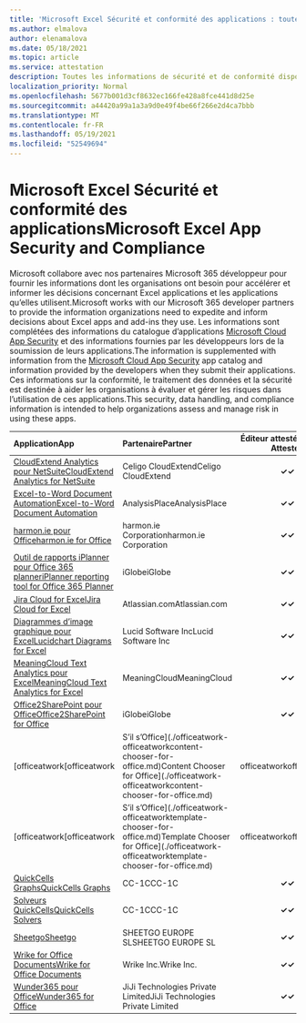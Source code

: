 ```yaml
---
title: 'Microsoft Excel Sécurité et conformité des applications : toutes les applications'
ms.author: elmalova
author: elenamalova
ms.date: 05/18/2021
ms.topic: article
ms.service: attestation
description: Toutes les informations de sécurité et de conformité disponibles pour toutes les Microsoft Excel applications.
localization_priority: Normal
ms.openlocfilehash: 5677b001d3cf8632ec166fe428a8fce441d8d25e
ms.sourcegitcommit: a44420a99a1a3a9d0e49f4be66f266e2d4ca7bbb
ms.translationtype: MT
ms.contentlocale: fr-FR
ms.lasthandoff: 05/19/2021
ms.locfileid: "52549694"
---
```

# <a name="microsoft-excel-app-security-and-compliance"></a><span data-ttu-id="f306c-103">Microsoft Excel Sécurité et conformité des applications</span><span class="sxs-lookup"><span data-stu-id="f306c-103">Microsoft Excel App Security and Compliance</span></span>

<span data-ttu-id="f306c-104">Microsoft collabore avec nos partenaires Microsoft 365 développeur pour fournir les informations dont les organisations ont besoin pour accélérer et informer les décisions concernant Excel applications et les applications qu’elles utilisent.</span><span class="sxs-lookup"><span data-stu-id="f306c-104">Microsoft works with our Microsoft 365 developer partners to provide the information organizations need to expedite and inform decisions about Excel apps and add-ins they use.</span></span> <span data-ttu-id="f306c-105">Les informations sont complétées des informations du catalogue d’applications [Microsoft Cloud App Security](https://www.microsoft.com/en-us/enterprise-mobility-security/cloud-app-security) et des informations fournies par les développeurs lors de la soumission de leurs applications.</span><span class="sxs-lookup"><span data-stu-id="f306c-105">The information is supplemented with information from the [Microsoft Cloud App Security](https://www.microsoft.com/en-us/enterprise-mobility-security/cloud-app-security) app catalog and information provided by the developers when they submit their applications.</span></span> <span data-ttu-id="f306c-106">Ces informations sur la conformité, le traitement des données et la sécurité est destinée à aider les organisations à évaluer et gérer les risques dans l’utilisation de ces applications.</span><span class="sxs-lookup"><span data-stu-id="f306c-106">This security, data handling, and compliance information is intended to help organizations assess and manage risk in using these apps.</span></span>

| <span data-ttu-id="f306c-107">**Application**</span><span class="sxs-lookup"><span data-stu-id="f306c-107">**App**</span></span> | <span data-ttu-id="f306c-108">**Partenaire**</span><span class="sxs-lookup"><span data-stu-id="f306c-108">**Partner**</span></span> | <span data-ttu-id="f306c-109">**Éditeur attesté**</span><span class="sxs-lookup"><span data-stu-id="f306c-109">**Publisher Attested**</span></span> | <span data-ttu-id="f306c-110">**Certifié**</span><span class="sxs-lookup"><span data-stu-id="f306c-110">**Certified**</span></span> |
|:--------|:------------|:----------------------:|:-------------:|
| [<span data-ttu-id="f306c-111">CloudExtend Analytics pour NetSuite</span><span class="sxs-lookup"><span data-stu-id="f306c-111">CloudExtend Analytics for NetSuite</span></span>](./celigo-cloudextend-analytics-for-netsuite.md) | <span data-ttu-id="f306c-112">Celigo CloudExtend</span><span class="sxs-lookup"><span data-stu-id="f306c-112">Celigo CloudExtend</span></span> | <span data-ttu-id="f306c-113">**✓**</span><span class="sxs-lookup"><span data-stu-id="f306c-113">**✓**</span></span> |  |
| [<span data-ttu-id="f306c-114">Excel-to-Word Document Automation</span><span class="sxs-lookup"><span data-stu-id="f306c-114">Excel-to-Word Document Automation</span></span>](./analysisplace-excel-to-word-document-automation.md) | <span data-ttu-id="f306c-115">AnalysisPlace</span><span class="sxs-lookup"><span data-stu-id="f306c-115">AnalysisPlace</span></span> | <span data-ttu-id="f306c-116">**✓**</span><span class="sxs-lookup"><span data-stu-id="f306c-116">**✓**</span></span> |  |
| [<span data-ttu-id="f306c-117">harmon.ie pour Office</span><span class="sxs-lookup"><span data-stu-id="f306c-117">harmon.ie for Office</span></span>](./harmonie-corporation-for-office.md) | <span data-ttu-id="f306c-118">harmon.ie Corporation</span><span class="sxs-lookup"><span data-stu-id="f306c-118">harmon.ie Corporation</span></span> | <span data-ttu-id="f306c-119">**✓**</span><span class="sxs-lookup"><span data-stu-id="f306c-119">**✓**</span></span> |  |
| [<span data-ttu-id="f306c-120">Outil de rapports iPlanner pour Office 365 planner</span><span class="sxs-lookup"><span data-stu-id="f306c-120">iPlanner reporting tool for Office 365 Planner</span></span>](./iglobe-iplanner-reporting-tool-for-office-365-planner.md) | <span data-ttu-id="f306c-121">iGlobe</span><span class="sxs-lookup"><span data-stu-id="f306c-121">iGlobe</span></span> | <span data-ttu-id="f306c-122">**✓**</span><span class="sxs-lookup"><span data-stu-id="f306c-122">**✓**</span></span> | <img alt="Certified application badge" src="../media/certified-badge.png" height="25" width="25" /> |
| [<span data-ttu-id="f306c-123">Jira Cloud for Excel</span><span class="sxs-lookup"><span data-stu-id="f306c-123">Jira Cloud for Excel</span></span>](./atlassiancom-jira-cloud-for-excel.md) | <span data-ttu-id="f306c-124">Atlassian.com</span><span class="sxs-lookup"><span data-stu-id="f306c-124">Atlassian.com</span></span> | <span data-ttu-id="f306c-125">**✓**</span><span class="sxs-lookup"><span data-stu-id="f306c-125">**✓**</span></span> |  |
| [<span data-ttu-id="f306c-126">Diagrammes d’image graphique pour Excel</span><span class="sxs-lookup"><span data-stu-id="f306c-126">Lucidchart Diagrams for Excel</span></span>](./lucid-software-inc-lucidchart-diagrams-for-excel.md) | <span data-ttu-id="f306c-127">Lucid Software Inc</span><span class="sxs-lookup"><span data-stu-id="f306c-127">Lucid Software Inc</span></span> | <span data-ttu-id="f306c-128">**✓**</span><span class="sxs-lookup"><span data-stu-id="f306c-128">**✓**</span></span> |  |
| [<span data-ttu-id="f306c-129">MeaningCloud Text Analytics pour Excel</span><span class="sxs-lookup"><span data-stu-id="f306c-129">MeaningCloud Text Analytics for Excel</span></span>](./meaningcloud-text-analytics-for-excel.md) | <span data-ttu-id="f306c-130">MeaningCloud</span><span class="sxs-lookup"><span data-stu-id="f306c-130">MeaningCloud</span></span> | <span data-ttu-id="f306c-131">**✓**</span><span class="sxs-lookup"><span data-stu-id="f306c-131">**✓**</span></span> |  |
| [<span data-ttu-id="f306c-132">Office2SharePoint pour Office</span><span class="sxs-lookup"><span data-stu-id="f306c-132">Office2SharePoint for Office</span></span>](./iglobe-office2sharepoint-for-office.md) | <span data-ttu-id="f306c-133">iGlobe</span><span class="sxs-lookup"><span data-stu-id="f306c-133">iGlobe</span></span> | <span data-ttu-id="f306c-134">**✓**</span><span class="sxs-lookup"><span data-stu-id="f306c-134">**✓**</span></span> | <img alt="Certified application badge" src="../media/certified-badge.png" height="25" width="25" /> |
| <span data-ttu-id="f306c-135">[officeatwork</span><span class="sxs-lookup"><span data-stu-id="f306c-135">[officeatwork</span></span> | <span data-ttu-id="f306c-136">S’il s’Office](./officeatwork-officeatworkcontent-chooser-for-office.md)</span><span class="sxs-lookup"><span data-stu-id="f306c-136">Content Chooser for Office](./officeatwork-officeatworkcontent-chooser-for-office.md)</span></span> | <span data-ttu-id="f306c-137">officeatwork</span><span class="sxs-lookup"><span data-stu-id="f306c-137">officeatwork</span></span> | <span data-ttu-id="f306c-138">**✓**</span><span class="sxs-lookup"><span data-stu-id="f306c-138">**✓**</span></span> | <img alt="Certified application badge" src="../media/certified-badge.png" height="25" width="25" /> |
| <span data-ttu-id="f306c-139">[officeatwork</span><span class="sxs-lookup"><span data-stu-id="f306c-139">[officeatwork</span></span> | <span data-ttu-id="f306c-140">S’il s’Office](./officeatwork-officeatworktemplate-chooser-for-office.md)</span><span class="sxs-lookup"><span data-stu-id="f306c-140">Template Chooser for Office](./officeatwork-officeatworktemplate-chooser-for-office.md)</span></span> | <span data-ttu-id="f306c-141">officeatwork</span><span class="sxs-lookup"><span data-stu-id="f306c-141">officeatwork</span></span> | <span data-ttu-id="f306c-142">**✓**</span><span class="sxs-lookup"><span data-stu-id="f306c-142">**✓**</span></span> | <img alt="Certified application badge" src="../media/certified-badge.png" height="25" width="25" /> |
| [<span data-ttu-id="f306c-143">QuickCells Graphs</span><span class="sxs-lookup"><span data-stu-id="f306c-143">QuickCells Graphs</span></span>](./cc-1c-quickcells-graphs.md) | <span data-ttu-id="f306c-144">CC-1C</span><span class="sxs-lookup"><span data-stu-id="f306c-144">CC-1C</span></span> | <span data-ttu-id="f306c-145">**✓**</span><span class="sxs-lookup"><span data-stu-id="f306c-145">**✓**</span></span> |  |
| [<span data-ttu-id="f306c-146">Solveurs QuickCells</span><span class="sxs-lookup"><span data-stu-id="f306c-146">QuickCells Solvers</span></span>](./cc-1c-quickcells-solvers.md) | <span data-ttu-id="f306c-147">CC-1C</span><span class="sxs-lookup"><span data-stu-id="f306c-147">CC-1C</span></span> | <span data-ttu-id="f306c-148">**✓**</span><span class="sxs-lookup"><span data-stu-id="f306c-148">**✓**</span></span> |  |
| [<span data-ttu-id="f306c-149">Sheetgo</span><span class="sxs-lookup"><span data-stu-id="f306c-149">Sheetgo</span></span>](./sheetgo-europe-sl.md) | <span data-ttu-id="f306c-150">SHEETGO EUROPE SL</span><span class="sxs-lookup"><span data-stu-id="f306c-150">SHEETGO EUROPE SL</span></span> | <span data-ttu-id="f306c-151">**✓**</span><span class="sxs-lookup"><span data-stu-id="f306c-151">**✓**</span></span> |  |
| [<span data-ttu-id="f306c-152">Wrike for Office Documents</span><span class="sxs-lookup"><span data-stu-id="f306c-152">Wrike for Office Documents</span></span>](./wrike-inc-for-office-documents.md) | <span data-ttu-id="f306c-153">Wrike Inc.</span><span class="sxs-lookup"><span data-stu-id="f306c-153">Wrike Inc.</span></span> | <span data-ttu-id="f306c-154">**✓**</span><span class="sxs-lookup"><span data-stu-id="f306c-154">**✓**</span></span> | <img alt="Certified application badge" src="../media/certified-badge.png" height="25" width="25" /> |
| [<span data-ttu-id="f306c-155">Wunder365 pour Office</span><span class="sxs-lookup"><span data-stu-id="f306c-155">Wunder365 for Office</span></span>](./jiji-technologies-private-limited-wunder365-for-office.md) | <span data-ttu-id="f306c-156">JiJi Technologies Private Limited</span><span class="sxs-lookup"><span data-stu-id="f306c-156">JiJi Technologies Private Limited</span></span> | <span data-ttu-id="f306c-157">**✓**</span><span class="sxs-lookup"><span data-stu-id="f306c-157">**✓**</span></span> |  |
